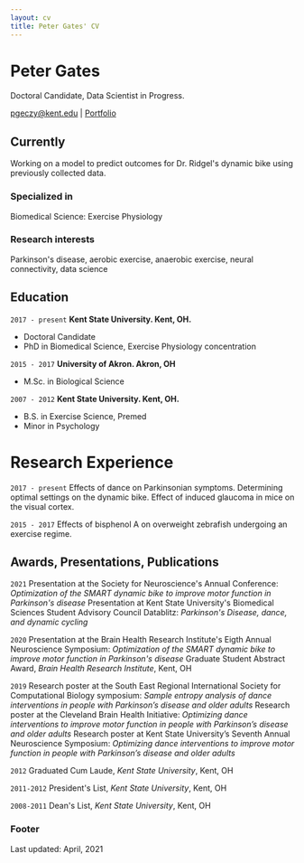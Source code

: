 ```yaml
---
layout: cv
title: Peter Gates' CV
---
```

# Peter Gates
Doctoral Candidate, Data Scientist in Progress.

<div id="webaddress">
<a href="pgeczy@kent.edu">pgeczy@kent.edu</a>
| <a href="https://portfolio.peti.work">Portfolio</a>
</div>


## Currently

Working on a model to predict outcomes for Dr. Ridgel's dynamic bike using previously collected data.

### Specialized in

Biomedical Science: Exercise Physiology

### Research interests

Parkinson's disease, aerobic exercise, anaerobic exercise, neural connectivity, data science

## Education

`2017 - present`
__Kent State University. Kent, OH.__

- Doctoral Candidate
- PhD in Biomedical Science, Exercise Physiology concentration

`2015 - 2017`
__University of Akron. Akron, OH__

- M.Sc. in Biological Science

`2007 - 2012`
__Kent State University. Kent, OH.__

- B.S. in Exercise Science, Premed
- Minor in Psychology

# Research Experience

`2017 - present`
Effects of dance on Parkinsonian symptoms. 
Determining optimal settings on the dynamic bike.
Effect of induced glaucoma in mice on the visual cortex.

`2015 - 2017`
Effects of bisphenol A on overweight zebrafish undergoing an exercise regime.

## Awards, Presentations, Publications

`2021`
Presentation at the Society for Neuroscience's Annual Conference: *Optimization of the SMART dynamic bike to improve motor function in Parkinson's disease*
Presentation at Kent State University's Biomedical Sciences Student Advisory Council Datablitz: *Parkinson's Disease, dance, and dynamic cycling*

`2020`
Presentation at the Brain Health Research Institute's Eigth Annual Neuroscience Symposium: *Optimization of the SMART dynamic bike to improve motor function in Parkinson's disease*
Graduate Student Abstract Award, *Brain Health Research Institute*, Kent, OH

`2019`
Research poster at the South East Regional International Society for Computational Biology symposium: *Sample entropy analysis of dance interventions in people with Parkinson’s disease and older adults*
Research poster at the Cleveland Brain Health Initiative: *Optimizing dance interventions to improve motor function in people with Parkinson’s disease and older adults*
Research poster at Kent State University’s Seventh Annual Neuroscience Symposium: *Optimizing dance interventions to improve motor function in people with Parkinson’s disease and older adults*

`2012`
Graduated Cum Laude, *Kent State University*, Kent, OH

`2011-2012`
President's List, *Kent State University*, Kent, OH

`2008-2011`
Dean's List, *Kent State University*, Kent, OH

### Footer

Last updated: April, 2021


